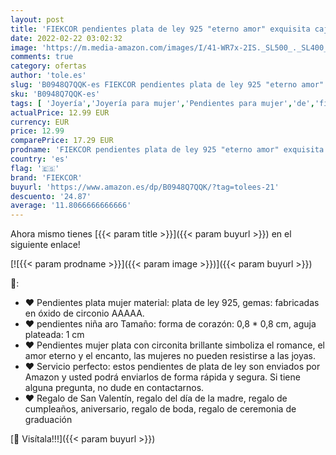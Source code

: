 ```yaml
---
layout: post
title: 'FIEKCOR pendientes plata de ley 925 "eterno amor" exquisita caja regalo'
date: 2022-02-22 03:02:32
image: 'https://m.media-amazon.com/images/I/41-WR7x-2IS._SL500_._SL400_.jpg'
comments: true
category: ofertas
author: 'tole.es'
slug: 'B0948Q7QQK-es FIEKCOR pendientes plata de ley 925 "eterno amor"...'
sku: 'B0948Q7QQK-es'
tags: [ 'Joyería','Joyería para mujer','Pendientes para mujer','de','fiekcor','ley','plata', ]
actualPrice: 12.99 EUR
currency: EUR
price: 12.99
comparePrice: 17.29 EUR
prodname: 'FIEKCOR pendientes plata de ley 925 "eterno amor" exquisita caja regalo'
country: 'es'
flag: '🇪🇸'
brand: 'FIEKCOR'
buyurl: 'https://www.amazon.es/dp/B0948Q7QQK/?tag=tolees-21'
descuento: '24.87'
average: '11.8066666666666'
---
```


Ahora mismo tienes [{{< param title >}}]({{< param buyurl >}}) en el siguiente enlace!

[![{{< param prodname >}}]({{< param image >}})]({{< param buyurl >}})

🔎:

- ♥ Pendientes plata mujer material: plata de ley 925, gemas: fabricadas en óxido de circonio AAAAA.
- ♥ pendientes niña aro Tamaño: forma de corazón: 0,8 * 0,8 cm, aguja plateada: 1 cm
- ♥ Pendientes mujer plata con circonita brillante simboliza el romance, el amor eterno y el encanto, las mujeres no pueden resistirse a las joyas.
- ♥ Servicio perfecto: estos pendientes de plata de ley son enviados por Amazon y usted podrá enviarlos de forma rápida y segura. Si tiene alguna pregunta, no dude en contactarnos.
- ♥ Regalo de San Valentín, regalo del día de la madre, regalo de cumpleaños, aniversario, regalo de boda, regalo de ceremonia de graduación

[🛒 Visítala!!!]({{< param buyurl >}})
